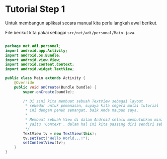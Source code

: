 # Tutorial Step 1

Untuk membangun aplikasi secara manual kita perlu langkah awal berikut.

File berikut kita pakai sebagai `src/net/adi/personal/Main.java`.

```java

package net.adi.personal;
import android.app.Activity;
import android.os.Bundle;
import android.view.View;
import android.content.Context;
import android.widget.TextView;

public class Main extends Activity {
	@Override
	public void onCreate(Bundle bundle) {
		super.onCreate(bundle);
		
		/* Di sini kita membuat sebuah TextView sebagai layout
		 * sekedar untuk pemanasan, supaya kita segera mulai tutorial
		 * ini dengan penuh semangat, baik Anda maupun saya.
		 *
		 * Membuat sebuah View di dalam Android selalu membutuhkan minimal satu argumen,
		 * yaitu 'Context', dalam hal ini kita passing diri sendiri sebagai parameter.
		 */
		TextView tv = new TextView(this);
		tv.setText("Hello World...!");
		setContentView(tv);
	}
}

```

